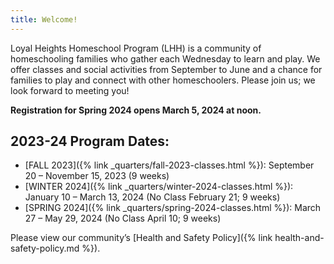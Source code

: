 ```yaml
---
title: Welcome!
---
```

Loyal Heights Homeschool Program (LHH) is a community of homeschooling families who gather each Wednesday to learn and play. We offer classes and social activities from September to June and a chance for families to play and connect with other homeschoolers. Please join us; we look forward to meeting you!

**Registration for Spring 2024 opens March 5, 2024 at noon.**

## 2023-24 Program Dates:

- [FALL 2023]({% link _quarters/fall-2023-classes.html %}): September 20 – November 15, 2023 (9 weeks)
- [WINTER 2024]({% link _quarters/winter-2024-classes.html %}): January 10 – March 13, 2024 (No Class February 21; 9 weeks)
- [SPRING 2024]({% link _quarters/spring-2024-classes.html %}): March 27 – May 29, 2024 (No Class April 10; 9 weeks)

Please view our community’s [Health and Safety Policy]({% link health-and-safety-policy.md %}).